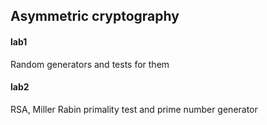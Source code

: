 ## Asymmetric cryptography<br>
#### lab1
Random generators and tests for them
#### lab2
RSA, Miller Rabin primality test and prime number generator

